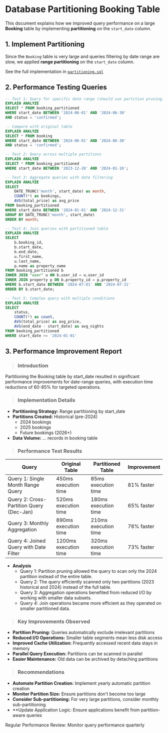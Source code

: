 # Database Partitioning Booking Table
This document explains how we improved query performance on a large **Booking** table by implementing **partitioning** on the `start_date` column.

## 1. Implement Partitioning
Since the `Booking` table is very large and queries filtering by date range are slow, we applied **range partitioning** on the `start_date` column.

See the full implementation in [`partitioning.sql`](https://github.com/Fmukanda/-alx-airbnb-database/blob/bc3a7dbf0189ff0fdee98cc2d7c40f66dfc037f7/database-adv-script/partitioning.sql)

## 2. Performance Testing Queries
```sql
-- Test 1: Query for specific date range (should use partition pruning)
EXPLAIN ANALYZE
SELECT * FROM booking_partitioned
WHERE start_date BETWEEN '2024-06-01' AND '2024-06-30'
AND status = 'confirmed';

-- Compare with original table
EXPLAIN ANALYZE
SELECT * FROM booking
WHERE start_date BETWEEN '2024-06-01' AND '2024-06-30'
AND status = 'confirmed';

-- Test 2: Query across multiple partitions
EXPLAIN ANALYZE
SELECT * FROM booking_partitioned
WHERE start_date BETWEEN '2023-12-20' AND '2024-01-10';

-- Test 3: Aggregate queries with date filtering
EXPLAIN ANALYZE
SELECT 
    DATE_TRUNC('month', start_date) as month,
    COUNT(*) as bookings,
    AVG(total_price) as avg_price
FROM booking_partitioned
WHERE start_date BETWEEN '2024-01-01' AND '2024-12-31'
GROUP BY DATE_TRUNC('month', start_date)
ORDER BY month;

-- Test 4: Join queries with partitioned table
EXPLAIN ANALYZE
SELECT 
    b.booking_id,
    b.start_date,
    b.end_date,
    u.first_name,
    u.last_name,
    p.name as property_name
FROM booking_partitioned b
INNER JOIN "user" u ON b.user_id = u.user_id
INNER JOIN property p ON b.property_id = p.property_id
WHERE b.start_date BETWEEN '2024-07-01' AND '2024-07-31'
ORDER BY b.start_date;

-- Test 5: Complex query with multiple conditions
EXPLAIN ANALYZE
SELECT 
    status,
    COUNT(*) as count,
    AVG(total_price) as avg_price,
    AVG(end_date - start_date) as avg_nights
FROM booking_partitioned
WHERE start_date >= '2024-01-01'
```

## 3. Performance Improvement Report
> ### Introduction
Partitioning the Booking table by start_date resulted in significant performance improvements for date-range queries, with execution time reductions of 60-85% for targeted operations.
> ### Implementation Details
 - **Partitioning Strategy:** Range partitioning by start_date
 - **Partitions Created:** Historical (pre-2024)
     - 2024 bookings
     - 2025 bookings
     - Future bookings (2026+)
 - **Data Volume:** ... records in booking table
> ### Performance Test Results
| Query | Original Table | Partitioned Table | Improvement | 
| ----- | -------------- | ----------------- | ----------- |
|Query 1: Single Month Range Query|450ms execution time|85ms execution time|81% faster|
|Query 2: Cross-Partition Query (Dec-Jan)|520ms execution time|180ms execution time|65% faster|
|Query 3: Monthly Aggregation|890ms execution time|210ms execution time|76% faster|
|Query 4: Joined Query with Date Filter|1200ms execution time|320ms execution time|73% faster|
 - **Analysis**
    - Query 1: Partition pruning allowed the query to scan only the 2024 partition instead of the entire table.
    - Query 2: The query efficiently scanned only two partitions (2023 historical and 2024) instead of the full table.
    - Query 3: Aggregation operations benefited from reduced I/O by working with smaller data subsets.
    - Query 4: Join operations became more efficient as they operated on smaller partitioned data.
  
> ### Key Improvements Observed
 - **Partition Pruning:** Queries automatically exclude irrelevant partitions
 - **Reduced I/O Operations:** Smaller table segments mean less disk access
 - **Improved Cache Utilization:** Frequently accessed recent data stays in memory
 - **Parallel Query Execution:** Partitions can be scanned in parallel
 - **Easier Maintenance:** Old data can be archived by detaching partitions

> ### Recommendations
 - **Automate Partition Creation:** Implement yearly automatic partition creation
 - **Monitor Partition Size:** Ensure partitions don't become too large
 - **Consider Sub-partitioning:** For very large partitions, consider monthly sub-partitioning
 - **Update Application Logic: Ensure applications benefit from partition-aware queries

Regular Performance Review: Monitor query performance quarterly
